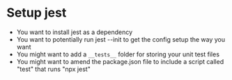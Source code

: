 # Setup jest

- You want to install jest as a dependency
- You want to potentially run jest --init to get the config setup the way you want
- You might want to add a `__tests__` folder for storing your unit test files
- You might want to amend the package.json file to include a script called "test" that runs "npx jest"
